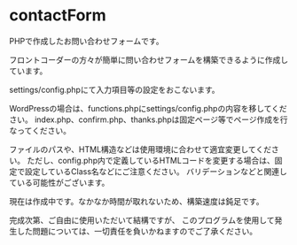 # contactForm
PHPで作成したお問い合わせフォームです。

フロントコーダーの方々が簡単に問い合わせフォームを構築できるように作成しています。

settings/config.phpにて入力項目等の設定をおこないます。

WordPressの場合は、functions.phpにsettings/config.phpの内容を移してください。
index.php、confirm.php、thanks.phpは固定ページ等でページ作成を行なってください。

ファイルのパスや、HTML構造などは使用環境に合わせて適宜変更してください。
ただし、config.php内で定義しているHTMLコードを変更する場合は、固定で設定しているClass名などにご注意ください。
バリデーションなどと関連している可能性がございます。

現在は作成中です。なかなか時間が取れないため、構築速度は鈍足です。

完成次第、ご自由に使用いただいて結構ですが、
このプログラムを使用して発生した問題については、一切責任を負いかねますのでご了承ください。
